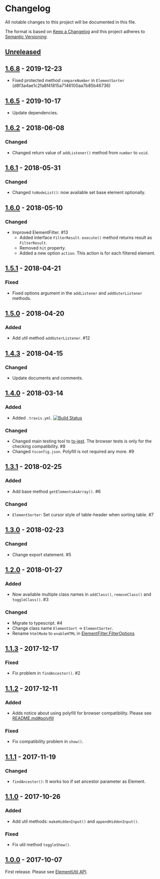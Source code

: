 # Changelog

All notable changes to this project will be documented in this file.

The format is based on [Keep a Changelog](http://keepachangelog.com/en/1.0.0/)
and this project adheres to [Semantic Versioning](http://semver.org/spec/v2.0.0.html).

## [Unreleased]

## [1.6.8] - 2019-12-23

- Fixed protected method `compareNumber` in `ElementSorter` (d8f3a4ae1c2fa8f41815a7146100aa7b85b46736)

## [1.6.5] - 2019-10-17

- Update dependencies.

## [1.6.2] - 2018-06-08

### Changed

- Changed return value of `addListener()` method from `number` to `void`.

## [1.6.1] - 2018-05-31

### Changed

- Changed `toNodeList()`: now available set base element optionally.

## [1.6.0] - 2018-05-10

### Changed

- Improved ElementFilter. #13
  - Added interface `FilterResult`. `execute()` method returns result as `FilterResult`.
  - Removed `hit` property.
  - Added a new option `action`. This action is for each filtered element.

## [1.5.1] - 2018-04-21

### Fixed

- Fixed options argument in the `addListener` and `addOuterListener` methods.

## [1.5.0] - 2018-04-20

### Added

- Add util method `addOuterListener`. #12

## [1.4.3] - 2018-04-15

### Changed

- Update documents and comments.

## [1.4.0] - 2018-03-14

### Added

- Added `.travis.yml`. [![Build Status](https://travis-ci.org/archco/element-util.svg?branch=master)](https://travis-ci.org/archco/element-util)

### Changed

- Changed main testing tool to [ts-jest](https://github.com/kulshekhar/ts-jest). The browser tests is only for the checking compatibility. #8
- Changed `tsconfig.json`. Polyfill is not required any more. #9

## [1.3.1] - 2018-02-25

### Added

- Add base method `getElementsAsArray()`. #6

### Changed

- `ElementSorter`: Set cursor style of table-header when sorting table. #7

## [1.3.0] - 2018-02-23

### Changed

- Change export statement. #5

## [1.2.0] - 2018-01-27

### Added

- Now available multiple class names in `addClass()`, `removeClass()` and `toggleClass()`. #3

### Changed

- Migrate to typescript. #4
- Change class name `ElementSort` -> `ElementSorter`.
- Rename `htmlMode` to `enableHTML` in [ElementFilter.FilterOptions](https://github.com/archco/element-util/blob/master/src/classes/element-filter.ts#L6)

## [1.1.3] - 2017-12-17

### Fixed

- Fix problem in `findAncestor()`. #2

## [1.1.2] - 2017-12-11

### Added

- Adds notice about using polyfill for browser compatibility. Please see [README.md#polyfill](https://github.com/archco/element-util/blob/master/README.md#polyfill)

### Fixed

- Fix compatibility problem in `show()`.

## [1.1.1] - 2017-11-19

### Changed

- `findAncestor()`: It works too if set ancestor parameter as Element.

## [1.1.0] - 2017-10-26

### Added

- Add util methods: `makeHiddenInput()` and `appendHiddenInput()`.

### Fixed

- Fix util method `toggleShow()`.

## [1.0.0] - 2017-10-07

First release. Please see [ElementUtil API](https://github.com/archco/element-util/tree/master/docs).

[Unreleased]: https://github.com/archco/element-util/compare/v1.6.8...HEAD
[1.6.8]: https://github.com/archco/element-util/compare/v1.6.5...v1.6.8
[1.6.5]: https://github.com/archco/element-util/compare/v1.6.2...v1.6.5
[1.6.2]: https://github.com/archco/element-util/compare/v1.6.1...v1.6.2
[1.6.1]: https://github.com/archco/element-util/compare/v1.6.0...v1.6.1
[1.6.0]: https://github.com/archco/element-util/compare/v1.5.1...v1.6.0
[1.5.1]: https://github.com/archco/element-util/compare/v1.5.0...v1.5.1
[1.5.0]: https://github.com/archco/element-util/compare/v1.4.3...v1.5.0
[1.4.3]: https://github.com/archco/element-util/compare/v1.4.0...v1.4.3
[1.4.0]: https://github.com/archco/element-util/compare/v1.3.1...v1.4.0
[1.3.1]: https://github.com/archco/element-util/compare/v1.3.0...v1.3.1
[1.3.0]: https://github.com/archco/element-util/compare/v1.2.0...v1.3.0
[1.2.0]: https://github.com/archco/element-util/compare/v1.1.3...v1.2.0
[1.1.3]: https://github.com/archco/element-util/compare/v1.1.2...v1.1.3
[1.1.2]: https://github.com/archco/element-util/compare/v1.1.1...v1.1.2
[1.1.1]: https://github.com/archco/element-util/compare/v1.1.0...v1.1.1
[1.1.0]: https://github.com/archco/element-util/compare/v1.0.0...v1.1.0
[1.0.0]: https://github.com/archco/element-util/compare/e13504e...v1.0.0

